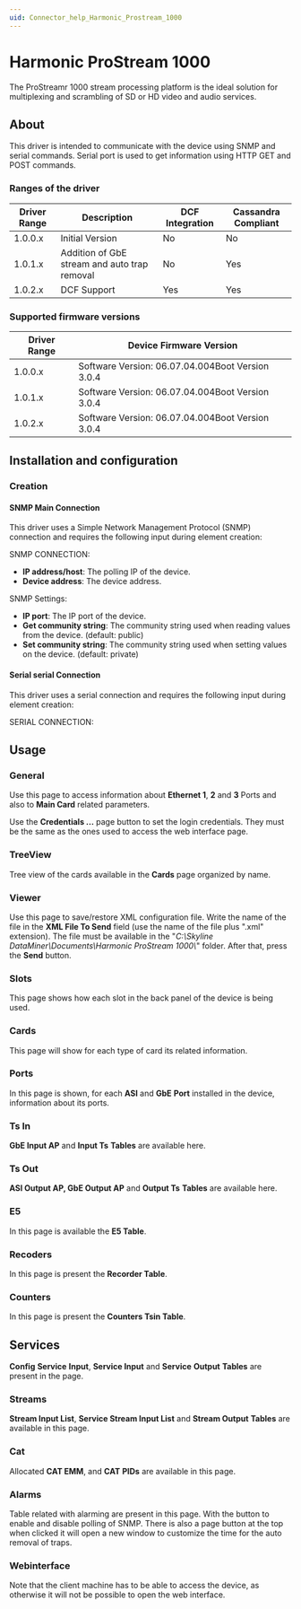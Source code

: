 ```yaml
---
uid: Connector_help_Harmonic_Prostream_1000
---
```


# Harmonic ProStream 1000

The ProStreamr 1000 stream processing platform is the ideal solution for multiplexing and scrambling of SD or HD video and audio services.

## About

This driver is intended to communicate with the device using SNMP and serial commands. Serial port is used to get information using HTTP GET and POST commands.

### Ranges of the driver

| **Driver Range** | **Description**                              | **DCF Integration** | **Cassandra Compliant** |
|------------------|----------------------------------------------|---------------------|-------------------------|
| 1.0.0.x          | Initial Version                              | No                  | No                      |
| 1.0.1.x          | Addition of GbE stream and auto trap removal | No                  | Yes                     |
| 1.0.2.x          | DCF Support                                  | Yes                 | Yes                     |

### Supported firmware versions

| **Driver Range** | **Device Firmware Version**                      |
|------------------|--------------------------------------------------|
| 1.0.0.x          | Software Version: 06.07.04.004Boot Version 3.0.4 |
| 1.0.1.x          | Software Version: 06.07.04.004Boot Version 3.0.4 |
| 1.0.2.x          | Software Version: 06.07.04.004Boot Version 3.0.4 |

## Installation and configuration

### Creation

#### SNMP Main Connection

This driver uses a Simple Network Management Protocol (SNMP) connection and requires the following input during element creation:

SNMP CONNECTION:

- **IP address/host**: The polling IP of the device.
- **Device address**: The device address.

SNMP Settings:

- **IP port**: The IP port of the device.
- **Get community string**: The community string used when reading values from the device. (default: public)
- **Set community string**: The community string used when setting values on the device. (default: private)

#### Serial serial Connection

This driver uses a serial connection and requires the following input during element creation:

SERIAL CONNECTION:

## Usage

### General

Use this page to access information about **Ethernet 1**, **2** and **3** Ports and also to **Main Card** related parameters.

Use the **Credentials ...** page button to set the login credentials. They must be the same as the ones used to access the web interface page.

### TreeView

Tree view of the cards available in the **Cards** page organized by name.

### Viewer

Use this page to save/restore XML configuration file. Write the name of the file in the **XML File To Send** field (use the name of the file plus ".xml" extension). The file must be available in the "*C:\Skyline DataMiner\Documents\Harmonic ProStream 1000\\*" folder. After that, press the **Send** button.

### Slots

This page shows how each slot in the back panel of the device is being used.

### Cards

This page will show for each type of card its related information.

### Ports

In this page is shown, for each **ASI** and **GbE** **Port** installed in the device, information about its ports.

### Ts In

**GbE Input AP** and **Input Ts** **Tables** are available here.

### Ts Out

**ASI Output AP, GbE Output AP** and **Output Ts** **Tables** are available here.

### E5

In this page is available the **E5 Table**.

### Recoders

In this page is present the **Recorder Table**.

### Counters

In this page is present the **Counters Tsin Table**.

## Services

**Config** **Service** **Input**, **Service Input** and **Service** **Output** **Tables** are present in the page.

### Streams

**Stream Input List**, **Service Stream Input List** and **Stream Output** **Tables** are available in this page.

### Cat

Allocated **CAT EMM**, and **CAT** **PIDs** are available in this page.

### Alarms

Table related with alarming are present in this page. With the button to enable and disable polling of SNMP. There is also a page button at the top when clicked it will open a new window to customize the time for the auto removal of traps.

### Webinterface

Note that the client machine has to be able to access the device, as otherwise it will not be possible to open the web interface.
